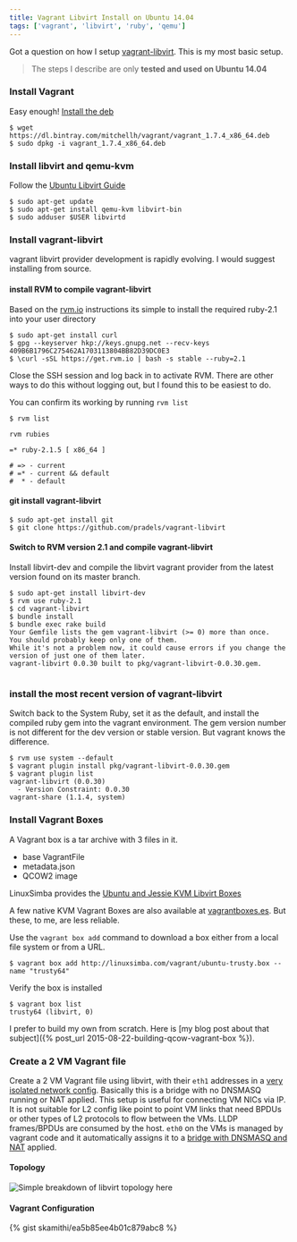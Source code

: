 ```yaml
---
title: Vagrant Libvirt Install on Ubuntu 14.04
tags: ['vagrant', 'libvirt', 'ruby', 'qemu']
---
```


Got a question on how I setup [vagrant-libvirt](https://github.com/pradels/vagrant-libvirt). This is my most basic setup.

> The steps I describe are only **tested and used on Ubuntu 14.04**

### Install Vagrant

Easy enough!  [Install the deb](http://www.vagrantup.com/downloads.html)

```
$ wget https://dl.bintray.com/mitchellh/vagrant/vagrant_1.7.4_x86_64.deb
$ sudo dpkg -i vagrant_1.7.4_x86_64.deb
```
### Install libvirt and qemu-kvm

Follow the [Ubuntu Libvirt Guide](https://help.ubuntu.com/lts/serverguide/libvirt.html)

```
$ sudo apt-get update
$ sudo apt-get install qemu-kvm libvirt-bin
$ sudo adduser $USER libvirtd
```

### Install vagrant-libvirt

vagrant libvirt provider development is rapidly evolving. I would suggest installing from source.

#### install RVM to compile vagrant-libvirt
Based on the [rvm.io](http://rvm.io) instructions its simple to install the required ruby-2.1 into your user directory

```
$ sudo apt-get install curl
$ gpg --keyserver hkp://keys.gnupg.net --recv-keys 409B6B1796C275462A1703113804BB82D39DC0E3
$ \curl -sSL https://get.rvm.io | bash -s stable --ruby=2.1
```

Close the SSH session and log back in to activate RVM. There are other ways to do this without logging out, but I found this to be easiest to do.

You can confirm its working by running ``rvm list``

```
$ rvm list

rvm rubies

=* ruby-2.1.5 [ x86_64 ]

# => - current
# =* - current && default
#  * - default

```

#### git install vagrant-libvirt

```
$ sudo apt-get install git
$ git clone https://github.com/pradels/vagrant-libvirt
```

#### Switch to RVM version 2.1 and compile vagrant-libvirt

Install libvirt-dev and compile the libvirt vagrant provider from the latest version found on its master branch.

```
$ sudo apt-get install libvirt-dev
$ rvm use ruby-2.1
$ cd vagrant-libvirt
$ bundle install
$ bundle exec rake build
Your Gemfile lists the gem vagrant-libvirt (>= 0) more than once.
You should probably keep only one of them.
While it's not a problem now, it could cause errors if you change the version of just one of them later.
vagrant-libvirt 0.0.30 built to pkg/vagrant-libvirt-0.0.30.gem.


```

### install the most recent version of vagrant-libvirt
Switch back to the System Ruby, set it as the default, and install the compiled
ruby gem into the vagrant environment. The gem version number is not different for the dev version or stable version. But vagrant knows the difference.

```
$ rvm use system --default
$ vagrant plugin install pkg/vagrant-libvirt-0.0.30.gem
$ vagrant plugin list
vagrant-libvirt (0.0.30)
  - Version Constraint: 0.0.30
vagrant-share (1.1.4, system)

```

### Install Vagrant Boxes

A Vagrant box is a tar archive with 3 files in it.

* base VagrantFile
* metadata.json
* QCOW2 image


LinuxSimba provides the [Ubuntu and Jessie KVM Libvirt
Boxes](http://linuxsimba.com/vagrant.html)

A few native KVM Vagrant Boxes are also available at
[vagrantboxes.es](http://vagrantboxes.es). But these, to me, are less reliable.

Use the `vagrant box add` command to download a box either from a local file
system or from a URL.

```
$ vagrant box add http://linuxsimba.com/vagrant/ubuntu-trusty.box --name "trusty64"
```

Verify the box is installed

```
$ vagrant box list
trusty64 (libvirt, 0)
```

I prefer to build my own from scratch. Here is [my blog post about that subject]({% post_url 2015-08-22-building-qcow-vagrant-box %}).



### Create a 2 VM Vagrant file

Create a 2 VM Vagrant file using libvirt, with their `eth1` addresses in a
[very isolated network
config](http://wiki.libvirt.org/page/VirtualNetworking#Isolated_mode). Basically
this is a bridge with no DNSMASQ running or NAT applied. This setup is useful
for connecting VM NICs via IP. It is not suitable for L2 config like point to
point VM links that need BPDUs or other types of L2 protocols to flow between
the VMs.   LLDP frames/BPDUs are consumed by the host.
``eth0`` on the VMs is managed by vagrant code and it automatically assigns it
to a [bridge with DNSMASQ and
NAT](http://wiki.libvirt.org/page/VirtualNetworking#NAT_mode) applied.

#### Topology
![Simple breakdown of libvirt topology
here](https://lh3.googleusercontent.com/LzAXNckJ9tvjMVb1MFnABPZ-B1RfQ8U0xhgdUMY05vU=s0
"vagrant-libvirt-topology.png")

#### Vagrant Configuration

{% gist skamithi/ea5b85ee4b01c879abc8 %}
